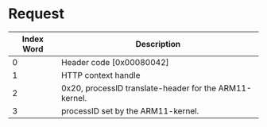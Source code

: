 # Request

| Index Word | Description                                            |
|------------|--------------------------------------------------------|
| 0          | Header code \[0x00080042\]                             |
| 1          | HTTP context handle                                    |
| 2          | 0x20, processID translate-header for the ARM11-kernel. |
| 3          | processID set by the ARM11-kernel.                     |